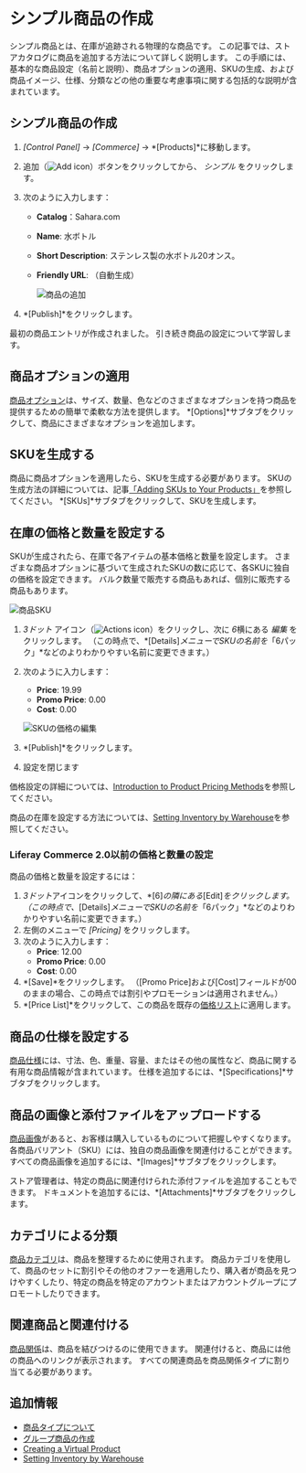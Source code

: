 # シンプル商品の作成

シンプル商品とは、在庫が追跡される物理的な商品です。 この記事では、ストアカタログに商品を追加する方法について詳しく説明します。 この手順には、基本的な商品設定（名前と説明）、商品オプションの適用、SKUの生成、および商品イメージ、仕様、分類などの他の重要な考慮事項に関する包括的な説明が含まれています。

## シンプル商品の作成

1.  *[Control Panel]* → *[Commerce]* → *[Products]*に移動します。

2.  追加（![Add icon](../../../images/icon-add.png)）ボタンをクリックしてから、 *シンプル* をクリックします。

3.  次のように入力します：

      - **Catalog**：Sahara.com

      - **Name**: 水ボトル

      - **Short Description**: ステンレス製の水ボトル20オンス。

      - **Friendly URL**: （自動生成）

        ![商品の追加](./creating-a-simple-product/images/01.png)

4.  *[Publish]*をクリックします。

最初の商品エントリが作成されました。 引き続き商品の設定について学習します。

## 商品オプションの適用

[商品オプション](../products/customizing-your-product-with-product-options.md)は、サイズ、数量、色などのさまざまなオプションを持つ商品を提供するための簡単で柔軟な方法を提供します。 *[Options]*サブタブをクリックして、商品にさまざまなオプションを追加します。

## SKUを生成する

商品に商品オプションを適用したら、SKUを生成する必要があります。 SKUの生成方法の詳細については、記事[「Adding SKUs to Your Products」](../products/adding-skus-to-your-products.md)を参照してください。 *[SKUs]*サブタブをクリックして、SKUを生成します。

## 在庫の価格と数量を設定する

SKUが生成されたら、在庫で各アイテムの基本価格と数量を設定します。 さまざまな商品オプションに基づいて生成されたSKUの数に応じて、各SKUに独自の価格を設定できます。 バルク数量で販売する商品もあれば、個別に販売する商品もあります。

![商品SKU](./creating-a-simple-product/images/02.png)

1.  *3ドット* アイコン（![Actions icon](../../../images/icon-actions.png)）をクリックし、次に *6*横にある *編集* をクリックします。 （この時点で、*[Details]*メニューでSKUの名前を*「6パック」*などのよりわかりやすい名前に変更できます。）

2.  次のように入力します：

      - **Price**: 19.99
      - **Promo Price**: 0.00
      - **Cost**: 0.00

    ![SKUの価格の編集](./creating-a-simple-product/images/03.png)

3.  *[Publish]*をクリックします。

4.  設定を閉じます

価格設定の詳細については、[Introduction to Product Pricing Methods](../../managing-prices/introduction-to-product-pricing-methods.md)を参照してください。

商品の在庫を設定する方法については、[Setting Inventory by Warehouse](../../managing-inventory/setting-inventory-by-warehouse.md)を参照してください。

### Liferay Commerce 2.0以前の価格と数量の設定

商品の価格と数量を設定するには：

1.  *3ドット*アイコンをクリックして、*[6]*の隣にある*[Edit]*をクリックします。 （この時点で、*[Details]*メニューでSKUの名前を*「6パック」*などのよりわかりやすい名前に変更できます。）
2.  左側のメニューで *[Pricing]* をクリックします。
3.  次のように入力します：
      - **Price**: 12.00
      - **Promo Price**: 0.00
      - **Cost**: 0.00
4.  *[Save]*をクリックします。 （[Promo Price]および[Cost]フィールドが00のままの場合、この時点では割引やプロモーションは適用されません。）
5.  *[Price List]*をクリックして、この商品を既存の[価格リスト](../../managing-prices/adding-products-to-a-price-list.md)に適用します。

## 商品の仕様を設定する

[商品仕様](../products/specifications.md)には、寸法、色、重量、容量、またはその他の属性など、商品に関する有用な商品情報が含まれています。 仕様を追加するには、*[Specifications]*サブタブをクリックします。

## 商品の画像と添付ファイルをアップロードする

[商品画像](../products/product-images.md)があると、お客様は購入しているものについて把握しやすくなります。 各商品バリアント（SKU）には、独自の商品画像を関連付けることができます。 すべての商品画像を追加するには、*[Images]*サブタブをクリックします。

ストア管理者は、特定の商品に関連付けられた添付ファイルを追加することもできます。 ドキュメントを追加するには、*[Attachments]*サブタブをクリックします。

## カテゴリによる分類

[商品カテゴリ](../products/creating-a-new-product-category.md)は、商品を整理するために使用されます。 商品カテゴリを使用して、商品のセットに割引やその他のオファーを適用したり、購入者が商品を見つけやすくしたり、特定の商品を特定のアカウントまたはアカウントグループにプロモートしたりできます。

## 関連商品と関連付ける

[商品関係](../products/related-products-up-sells-and-cross-sells.md)は、商品を結びつけるのに使用できます。 関連付けると、商品には他の商品へのリンクが表示されます。 すべての関連商品を商品関係タイプに割り当てる必要があります。

## 追加情報

  - [商品タイプについて](./introduction-to-product-types.md)
  - [グループ商品の作成](./creating-a-grouped-product.md)
  - [Creating a Virtual Product](./creating-a-virtual-product.md)
  - [Setting Inventory by Warehouse](../../managing-inventory/setting-inventory-by-warehouse.md)
